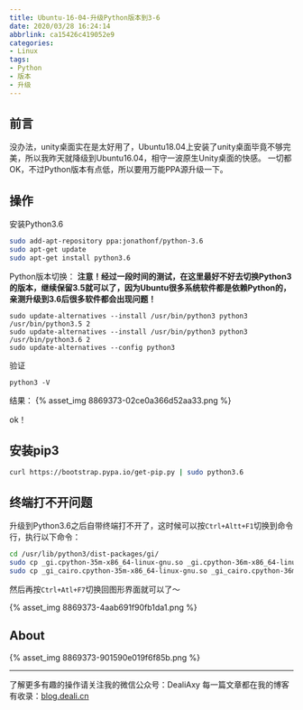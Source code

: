 ```yaml
---
title: Ubuntu-16-04-升级Python版本到3-6
date: 2020/03/28 16:24:14
abbrlink: ca15426c419052e9
categories:
- Linux
tags:
- Python
- 版本
- 升级
---
```

## 前言
没办法，unity桌面实在是太好用了，Ubuntu18.04上安装了unity桌面毕竟不够完美，所以我昨天就降级到Ubuntu16.04，相守一波原生Unity桌面的快感。
一切都OK，不过Python版本有点低，所以要用万能PPA源升级一下。

## 操作
安装Python3.6
```bash
sudo add-apt-repository ppa:jonathonf/python-3.6
sudo apt-get update
sudo apt-get install python3.6
```

Python版本切换：
**注意！经过一段时间的测试，在这里最好不好去切换Python3的版本，继续保留3.5就可以了，因为Ubuntu很多系统软件都是依赖Python的，亲测升级到3.6后很多软件都会出现问题！**
```
sudo update-alternatives --install /usr/bin/python3 python3 /usr/bin/python3.5 2
sudo update-alternatives --install /usr/bin/python3 python3 /usr/bin/python3.6 2
sudo update-alternatives --config python3
```

验证
```
python3 -V
```

结果：
{% asset_img 8869373-02ce0a366d52aa33.png %}


ok！

## 安装pip3
```bash
curl https://bootstrap.pypa.io/get-pip.py | sudo python3.6
```


## 终端打不开问题
升级到Python3.6之后自带终端打不开了，这时候可以按`Ctrl+Altt+F1`切换到命令行，执行以下命令：
```bash
cd /usr/lib/python3/dist-packages/gi/
sudo cp _gi.cpython-35m-x86_64-linux-gnu.so _gi.cpython-36m-x86_64-linux-gnu.so
sudo cp _gi_cairo.cpython-35m-x86_64-linux-gnu.so _gi_cairo.cpython-36m-x86_64-linux-gnu.so
```
然后再按`Ctrl+Atl+F7`切换回图形界面就可以了～

{% asset_img 8869373-4aab691f90fb1da1.png %}

## About
{% asset_img 8869373-901590e019f6f85b.png %}

---------------
了解更多有趣的操作请关注我的微信公众号：DealiAxy
每一篇文章都在我的博客有收录：[blog.deali.cn](http://blog.deali.cn)
